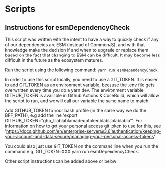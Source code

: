 # Scripts

## Instructions for esmDependencyCheck

This script was written with the intent to have a way to quickly check if any of our dependencies are ESM (instead of CommonJS), and with that knowledge make the decision if and when to upgrade or replace them based on the fact that changing to ESM can be difficult. It may become less difficult in the future as the ecosystem matures.

Run the script using the following command: `yarn run esmDependencyCheck`

In order to use this script locally, you need to use a GIT_TOKEN. It is easier to add GIT_TOKEN as an environment variable, because the .env file gets overwritten every time you do a yarn dev. The environment variable GITHUB_TOKEN is available in Github Actions & CodeBuild, which will allow the script to run, and we will call our variable the same name to match.

Add GITHUB_TOKEN to your bash profile (in the same way we do the BFF_PATH), e.g add the line 'export GITHUB_TOKEN="ghp_blablablamadeuptokenblablablablabla"'. For information on how to get your personal access git token to use for this, see 'https://docs.github.com/en/enterprise-server@3.6/authentication/keeping-your-account-and-data-secure/managing-your-personal-access-tokens'

You could also just use GIT_TOKEN on the command line when you run the command e.g. GIT_TOKEN=XXX yarn run esmDependencyCheck.



Other script instructions can be added above or below